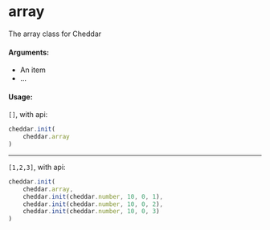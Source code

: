 # array

The array class for Cheddar

#### Arguments:
 - An item
 - ...

#### Usage:
`[]`, with api:
```js
cheddar.init(
    cheddar.array
)
```
---
`[1,2,3]`, with api:
```js
cheddar.init(
    cheddar.array,
    cheddar.init(cheddar.number, 10, 0, 1),
    cheddar.init(cheddar.number, 10, 0, 2),
    cheddar.init(cheddar.number, 10, 0, 3)
)
```
